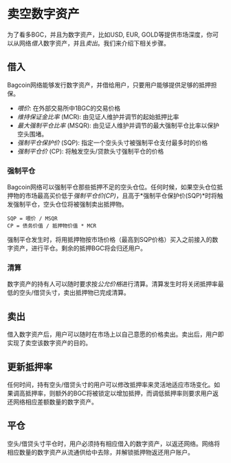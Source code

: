 # 卖空数字资产

为了看多BGC，并且为数字资产，比如USD, EUR, GOLD等提供市场深度，你可以从网络*借入*数字资产，并且*卖出*。我们来介绍下相关步骤。

## 借入

Bagcoin网络能够发行数字资产，并借给用户，只要用户能够提供足够的抵押担保。

 * *喂价*: 在外部交易所中1BGC的交易价格
 * *维持保证金比率* (MCR): 由见证人维护并调节的起始抵押比率
 * *最大强制平仓比率* (MSQR): 由见证人维护并调节的最大强制平仓比率以保护空头围堵。
 * *强制平仓保护价* (SQP): 指定一个空头头寸被强制平仓支付最多时的价格
 * *强制平仓价* (CP): 将触发空头/贷款头寸强制平仓的价格

### 强制平仓

Bagcoin网络可以强制平仓那些抵押不足的空头仓位。任何时候，如果空头仓位抵押物的市场最高买价低于*强制平仓价(CP)*，且高于*强制平仓保护价(SQP)*时将触发强制平仓，空头仓位将被强制卖出抵押物。

    SQP = 喂价 / MSQR
    CP = 债务价值 / 抵押物价值 * MCR

强制平仓发生时，将用抵押物按市场价格（最高到SQP价格）买入之前接入的数字资产，进行平仓。剩余的抵押BGC将会归还用户。

### 清算

数字资产的持有人可以随时要求按*公允价格*进行清算。清算发生时将关闭抵押率最低的空头/借贷头寸，卖出抵押物已完成清算。

## 卖出

借入数字资产后，用户可以随时在市场上以自己意愿的价格卖出。卖出后，用户即实现了卖空该数字资产的目的。

## 更新抵押率

任何时间，持有空头/借贷头寸的用户可以修改抵押率来灵活地适应市场变化。如果调高抵押率，则额外的BGC将被锁定以增加抵押，而调低抵押率则要求用户返还网络相应差额数量的数字资产。

## 平仓

空头/借贷头寸平仓时，用户必须持有相应借入的数字资产，以返还网络。网络将相应数量的数字资产从流通供给中去除，并解锁抵押物返还用户账户。
